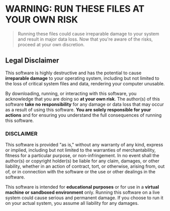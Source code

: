 # WARNING: RUN THESE FILES AT YOUR OWN RISK

> Running these files could cause irreparable damage to your system and result in major data loss. 
> Now that you're aware of the risks, proceed at your own discretion.

## Legal Disclaimer

This software is highly destructive and has the potential to cause **irreparable damage** to your operating system, including but not limited to the loss of critical system files and data, rendering your computer unusable.

By downloading, running, or interacting with this software, you acknowledge that you are doing so **at your own risk**. The author(s) of this software **take no responsibility** for any damage or data loss that may occur as a result of using this software. **You are solely responsible for your actions** and for ensuring you understand the full consequences of running this software.

### DISCLAIMER

This software is provided "as is," without any warranty of any kind, express or implied, including but not limited to the warranties of merchantability, fitness for a particular purpose, or non-infringement. In no event shall the author(s) or copyright holder(s) be liable for any claim, damages, or other liability, whether in an action of contract, tort, or otherwise, arising from, out of, or in connection with the software or the use or other dealings in the software.

This software is intended for **educational purposes** or for use in a **virtual machine or sandboxed environment** only. Running this software on a live system could cause serious and permanent damage. If you choose to run it on your actual system, you assume all liability for any damages.
